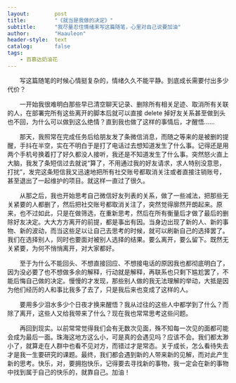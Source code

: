 ```yaml
---
layout:        post
title:         "《就当是我做的决定》"
subtitle:      "我尽量忍住情绪来写这篇随笔，心里对自己说要加油"
author:        "Haauleon"
header-style:  text
catalog:       false
tags:
    - 百慕达奶油花
---
```


&emsp;&emsp;写这篇随笔的时候心情挺复杂的，情绪久久不能平静。到底成长需要付出多少代价？      

&emsp;&emsp;一开始我很难明白那些早已清空聊天记录、删除所有相关足迹、取消所有关联的人，在部署完所有这些离开的脚本后就可以直接 delete 掉好友关系甚至做到头也不回，为什么可以做到这么绝情？直到我也做了这样的事情后，才醒悟......       

&emsp;&emsp;那天，我照常在完成任务后给朋友发了条微信消息，而随之等来的是被删的提醒，手抖在半空，实在不明白于是打了电话过去想知道发生了什么事。记得还是用两个手机号换着打了好久都没人接听，我还是不知道发生了什么事。突然怒火直上大脑，我发了条短信过去就说“算了，不用通过我的好友请求，求人特别没意思，打扰”，发完这条短信我又迅速地把所有社交账号都取消关注或者直接注销账号，甚至退出了一起维护的项目。就这样一直过了很久。           

&emsp;&emsp;从那之后，我也开始思考自己微信好友列表的关系，做了一些减法，把那些无关紧要的人都删了，然后把社交账号都取消关注了，突然觉得廓然开朗起来。原来，也不过如此，只是在做筛选，在重新思考，然后在所有衡量后才做了最后的删除好友决定。大大方方离开的前提，都是事出有因。当身边出现了新的人、新的事物、新的波动，而当这些足以让自己去思考的时候，就可以刷新自己的选择罢了。我们在选择别人，同时也要面对被别人选择的结果。要么离开，要么留下。既然无关紧要，为何不悄悄离开，对大家都好。     

&emsp;&emsp;至于为什么不能回头、不想直接回应、不想接电话的原因我也都彻底明白了，因为没必要了也不想做多余的解释，行动就是解释，再联系也只剩下尴尬罢了，不能后悔自己做的决定。慢慢的才发现，那些别人做的我无法理解的举动，大抵是因为他们经历的人和事比我多了去了，只是我后来也变成了这样的人。               

&emsp;&emsp;要用多少泪水多少个日夜才换来醒悟？我从过往的这些人中都学到了什么？而除了离开，这些人又给我带来了什么？现在我也常常思考这些问题。             

&emsp;&emsp;再回到现实。以前常常觉得我们会有无数次见面，殊不知每一次见的面都可能会成为最后一面。珠海这地方这么小，可是真的会遇见吗？应该不会。我们都太渺小了，就算走在人群中也看不见对方，而错过才是常态。关于成长，怎么看待失去才是我一生要研究的课题。最终，我们都会遇到新的人带来新的见解，而对此产生新的思考。快乐，对，要拥抱快乐，记得要去寻找新的事物，我一定会在新的事物中找到属于自己的快乐的，就靠自己。加油！
